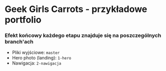 # Geek Girls Carrots - przykładowe portfolio

### Efekt końcowy każdego etapu znajduje się na poszczególnych branch'ach

* Pliki wyjściowe: ```master```
* Hero photo (landing): ```1-hero```
* Nawigacja: ```2-nawigacja```

